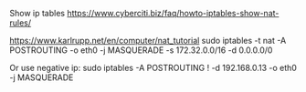 Show ip tables
https://www.cyberciti.biz/faq/howto-iptables-show-nat-rules/

https://www.karlrupp.net/en/computer/nat_tutorial
sudo iptables -t nat -A POSTROUTING -o eth0 -j MASQUERADE -s 172.32.0.0/16 -d 0.0.0.0/0

Or use negative ip: sudo iptables -A POSTROUTING ! -d 192.168.0.13 -o eth0 -j MASQUERADE
